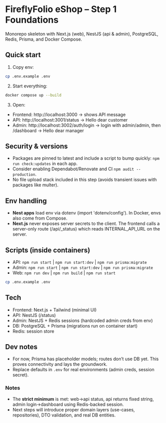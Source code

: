 # FireflyFolio eShop – Step 1 Foundations

Monorepo skeleton with Next.js (web), NestJS (api & admin), PostgreSQL, Redis, Prisma, and Docker Compose.

## Quick start

1. Copy env:
```bash
cp .env.example .env
```

2. Start everything:
```bash
docker compose up --build
```

3. Open:

- Frontend: http://localhost:3000 → shows API message
- API: http://localhost:3001/status → Hello dear customer
- Admin: http://localhost:3002/auth/login → login with admin/admin, then /dashboard → Hello dear manager


## Security & versions

- Packages are pinned to latest and include a script to bump quickly: `npm run check:updates` in each app.
- Consider enabling Dependabot/Renovate and CI `npm audit --production`.
- No file upload stack included in this step (avoids transient issues with packages like multer).

## Env handling

- **Nest apps** load env via dotenv (import 'dotenv/config'). In Docker, envs also come from Compose.
- **Next.js** never exposes server secrets to the client. The frontend calls a server-only route (/api/_status) which reads INTERNAL_API_URL on the server.

## Scripts (inside containers)

- API: `npm run start` | `npm run start:dev` | `npm run prisma:migrate`
- Admin: `npm run start` | `npm run start:dev` | `npm run prisma:migrate`
- Web: `npm run dev` | `npm run build` | `npm run start`

```bash
cp .env.example .env
```

## Tech

- Frontend: Next.js + Tailwind (minimal UI)
- API: NestJS (/status)
- Admin: NestJS + Redis sessions (hardcoded admin creds from env)
- DB: PostgreSQL + Prisma (migrations run on container start)
- Redis: session store

## Dev notes
- For now, Prisma has placeholder models; routes don’t use DB yet. This proves connectivity and lays the groundwork.
- Replace defaults in `.env` for real environments (admin creds, session secret).

### Notes
- The **strict minimum** is met: web→api status, api returns fixed string, admin login→dashboard using Redis-backed session.
- Next steps will introduce proper domain layers (use-cases, repositories), DTO validation, and real DB entities.
